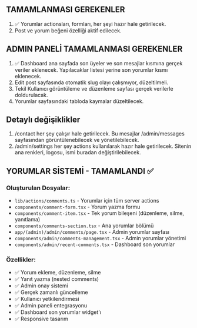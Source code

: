 ## TAMAMLANMASI GEREKENLER

1. ✅ Yorumlar actionsları, formları, her şeyi hazır hale getirilecek.
2. Post ve yorum beğeni özelliği aktif edilecek.

## ADMIN PANELİ TAMAMLANMASI GEREKENLER

1. ✅ Dashboard ana sayfada son üyeler ve son mesajlar kısmına gerçek veriler eklenecek. Yapılacaklar listesi yerine son yorumlar kısmı eklenecek.
2. Edit post sayfasında otomatik slug olayı çalışmıyor, düzeltilmeli.
3. Tekil Kullanıcı görüntüleme ve düzenleme sayfası gerçek verilerle doldurulacak.
4. Yorumlar sayfasındaki tabloda kaymalar düzeltilecek.

## Detaylı değişiklikler

1. /contact her şey çalışır hale getirilecek. Bu mesajlar /admin/messages sayfasından görüntülenebilecek ve yönetilebilecek.
2. /admin/settings her şey actions kullanılarak hazır hale getirilecek. Sitenin ana renkleri, logosu, ismi buradan değiştirilebilecek.

## YORUMLAR SİSTEMİ - TAMAMLANDI ✅

### Oluşturulan Dosyalar:

- `lib/actions/comments.ts` - Yorumlar için tüm server actions
- `components/comment-form.tsx` - Yorum yazma formu
- `components/comment-item.tsx` - Tek yorum bileşeni (düzenleme, silme, yanıtlama)
- `components/comments-section.tsx` - Ana yorumlar bölümü
- `app/(admin)/admin/comments/page.tsx` - Admin yorumlar sayfası
- `components/admin/comments-management.tsx` - Admin yorumlar yönetimi
- `components/admin/recent-comments.tsx` - Dashboard son yorumlar

### Özellikler:

- ✅ Yorum ekleme, düzenleme, silme
- ✅ Yanıt yazma (nested comments)
- ✅ Admin onay sistemi
- ✅ Gerçek zamanlı güncelleme
- ✅ Kullanıcı yetkilendirmesi
- ✅ Admin paneli entegrasyonu
- ✅ Dashboard son yorumlar widget'ı
- ✅ Responsive tasarım
